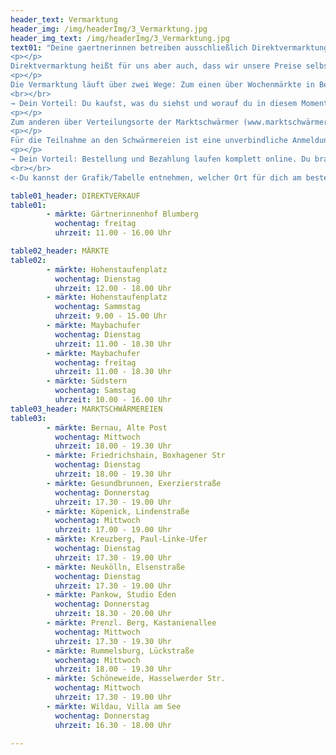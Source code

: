 ```yaml
---
header_text: Vermarktung
header_img: /img/headerImg/3_Vermarktung.jpg
header_img_text: /img/headerImg/3_Vermarktung.jpg
text01: "Deine gaertnerinnen betreiben ausschließlich Direktvermarktung. Das heißt: Von uns als Produzenten direkt zu dir als Konsumenten. Keine Zwischenhändler, keine unnötigen Wege, kein Preisdumping. Wir lieben den direkten Kontakt mit dir, dein Feedback, deine Wünsche und Anregungen und ja, natürlich auch deine Kritik – wir wachsen gerne an und mit dir.
<p></p>
Direktvermarktung heißt für uns aber auch, dass wir unsere Preise selbst gestalten können. Das hilft uns, unseren Hof sowohl wirtschaftlich rentabel als auch sozial gerecht zu führen. Löhne und Ausbildungsvergütungen sollen der harten Arbeit angemessen sein, mensch muss schließlich davon leben können.
<p></p>
Die Vermarktung läuft über zwei Wege: Zum einen über Wochenmärkte in Berlin sowie unseren Direktverkauf am Hof. Hier sind wir regelmäßig bei Wind und Wetter bis ca. -5 Grad für dich da.
<br></br>
→ Dein Vorteil: Du kaufst, was du siehst und worauf du in diesem Moment Lust hast, und kannst auch die Mengen ganz nach deinen Bedürfnissen anpassen.
<p></p>
Zum anderen über Verteilungsorte der Marktschwärmer (www.marktschwärmer.de).
<p></p>
Für die Teilnahme an den Schwärmereien ist eine unverbindliche Anmeldung und anschließende Vorbestellung erforderlich – bei den jeweiligen Verteilungen wird nur bereits bestellte Ware geliefert. Jede Schwärmerei bietet neben uns auch eine Auswahl anderer regionaler Produzenten an (Brot, Fleisch, Käse etc.).
<p></p>
→ Dein Vorteil: Bestellung und Bezahlung laufen komplett online. Du brauchst am Tag der Verteilung nichts mehr entscheiden und sammelst nur noch ein, was du dir vorher in Ruhe Schönes ausgesucht hast. Du kannst auch jemanden schicken, der für dich abholt. Da alles, was wir für diese Verteilungen ernten, bereits bestellt und verkauft wurde, entstehen hier keinerlei Reste oder Abfälle.
<br></br>
<-Du kannst der Grafik/Tabelle entnehmen, welcher Ort für dich am besten passt."

table01_header: DIREKTVERKAUF
table01:
        - märkte: Gärtnerinnenhof Blumberg
          wochentag: freitag
          uhrzeit: 11.00 - 16.00 Uhr

table02_header: MÄRKTE
table02:
        - märkte: Hohenstaufenplatz
          wochentag: Dienstag
          uhrzeit: 12.00 - 18.00 Uhr
        - märkte: Hohenstaufenplatz
          wochentag: Sammstag
          uhrzeit: 9.00 - 15.00 Uhr
        - märkte: Maybachufer
          wochentag: Dienstag
          uhrzeit: 11.00 - 18.30 Uhr
        - märkte: Maybachufer
          wochentag: freitag
          uhrzeit: 11.00 - 18.30 Uhr
        - märkte: Südstern
          wochentag: Samstag
          uhrzeit: 10.00 - 16.00 Uhr
table03_header: MARKTSCHWÄRMEREIEN
table03:
        - märkte: Bernau, Alte Post
          wochentag: Mittwoch
          uhrzeit: 18.00 - 19.30 Uhr
        - märkte: Friedrichshain, Boxhagener Str
          wochentag: Dienstag
          uhrzeit: 18.00 - 19.30 Uhr
        - märkte: Gesundbrunnen, Exerzierstraße
          wochentag: Donnerstag
          uhrzeit: 17.30 - 19.00 Uhr
        - märkte: Köpenick, Lindenstraße
          wochentag: Mittwoch
          uhrzeit: 17.00 - 19.00 Uhr
        - märkte: Kreuzberg, Paul-Linke-Ufer
          wochentag: Dienstag
          uhrzeit: 17.30 - 19.00 Uhr
        - märkte: Neukölln, Elsenstraße
          wochentag: Dienstag
          uhrzeit: 17.30 - 19.00 Uhr
        - märkte: Pankow, Studio Eden
          wochentag: Donnerstag
          uhrzeit: 18.30 - 20.00 Uhr
        - märkte: Prenzl. Berg, Kastanienallee
          wochentag: Mittwoch
          uhrzeit: 17.30 - 19.30 Uhr
        - märkte: Rummelsburg, Lückstraße
          wochentag: Mittwoch
          uhrzeit: 18.00 - 19.30 Uhr
        - märkte: Schöneweide, Hasselwerder Str.
          wochentag: Mittwoch
          uhrzeit: 17.30 - 19.00 Uhr
        - märkte: Wildau, Villa am See
          wochentag: Donnerstag
          uhrzeit: 16.30 - 18.00 Uhr

---
```


